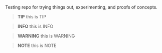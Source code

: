 Testing repo for trying things out, experimenting, and proofs of concepts.

> **TIP**
this is TIP

> **INFO**
this is INFO

> **WARNING**
this is WARNING

> **NOTE**
this is NOTE